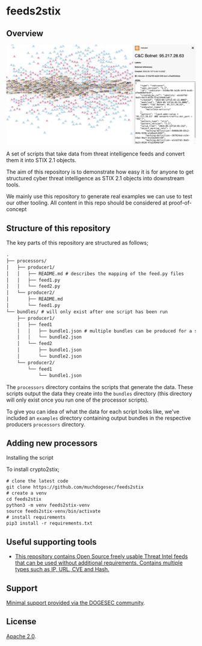 # feeds2stix

## Overview

![](processors/abuse_ch/sslipblacklist_aggressive/sslipblacklist_aggressive.png)

A set of scripts that take data from threat intelligence feeds and convert them it into STIX 2.1 objects.

The aim of this repository is to demonstrate how easy it is for anyone to get structured cyber threat intelligence as STIX 2.1 objects into downstream tools.

We mainly use this repository to generate real examples we can use to test our other tooling. All content in this repo should be considered at proof-of-concept

## Structure of this repository

The key parts of this repository are structured as follows;

```txt
.
├── processors/
│   ├── producer1/
│   │	├── README.md # describes the mapping of the feed.py files
│   │	├── feed1.py
│   │   └── feed2.py
│   └── producer2/
│    	├── README.md
│    	└── feed1.py 
└── bundles/ # will only exist after one script has been run
    ├── producer1/
    │	├── feed1
    │	│	├── bundle1.json # multiple bundles can be produced for a single feed (e.g. seperated by threat actor)
    │	│	└── bundle2.json
    │	└── feed2
    │		├── bundle1.json
    │		└── bundle2.json
    └── producer2/
     	└── feed1
    		└── bundle1.json
```

The `processors` directory contains the scripts that generate the data. These scripts output the data they create into the `bundles` directory (this directory will only exist once you run one of the processor scripts).

To give you can idea of what the data for each script looks like, we've included an `examples` directory containing output bundles in the respective producers `processors` directory.

## Adding new processors

Installing the script

To install crypto2stix;

```shell
# clone the latest code
git clone https://github.com/muchdogesec/feeds2stix
# create a venv
cd feeds2stix
python3 -m venv feeds2stix-venv
source feeds2stix-venv/bin/activate
# install requirements
pip3 install -r requirements.txt
```

## Useful supporting tools

* [This repository contains Open Source freely usable Threat Intel feeds that can be used without additional requirements. Contains multiple types such as IP, URL, CVE and Hash.](https://github.com/Bert-JanP/Open-Source-Threat-Intel-Feeds)

## Support

[Minimal support provided via the DOGESEC community](https://community.dogesec.com/).

## License

[Apache 2.0](/LICENSE).